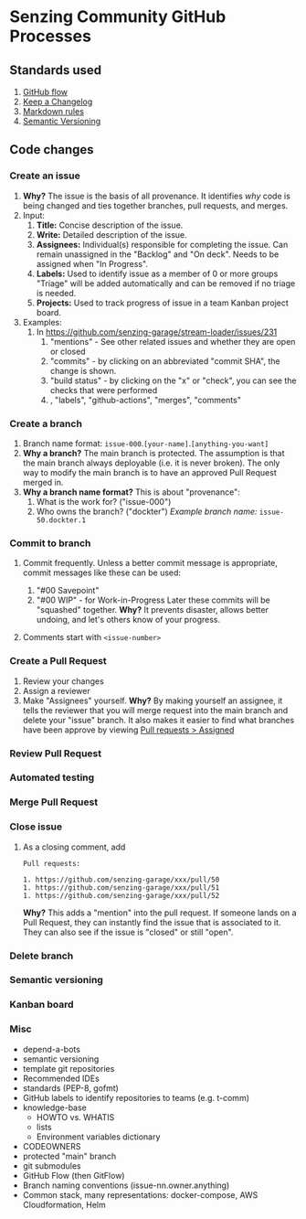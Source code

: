 # Senzing Community GitHub Processes

## Standards used

1. [GitHub flow](https://guides.github.com/introduction/flow/)
1. [Keep a Changelog](https://keepachangelog.com/en/1.0.0/)
1. [Markdown rules](https://github.com/DavidAnson/markdownlint/blob/main/doc/Rules.md)
1. [Semantic Versioning](https://semver.org/spec/v2.0.0.html)

## Code changes

### Create an issue

1. **Why?**
   The issue is the basis of all provenance.
   It identifies _why_ code is being changed and
   ties together branches, pull requests, and merges.
1. Input:
   1. **Title:** Concise description of the issue.
   1. **Write:** Detailed description of the issue.
   1. **Assignees:** Individual(s) responsible for completing the issue.
      Can remain unassigned in the "Backlog" and "On deck".
      Needs to be assigned when "In Progress".
   1. **Labels:** Used to identify issue as a member of 0 or more groups
      "Triage" will be added automatically and can be removed if no triage is needed.
   1. **Projects:** Used to track progress of issue in a team Kanban project board.
1. Examples:
   1. In <https://github.com/senzing-garage/stream-loader/issues/231>
      1. "mentions" - See other related issues and whether they are open or closed
      1. "commits" - by clicking on an abbreviated "commit SHA", the change is shown.
      1. "build status" - by clicking on the "x" or "check", you can see the checks that were performed
      1. , "labels", "github-actions", "merges", "comments"

### Create a branch

1. Branch name format: `issue-000`.`[your-name]`.`[anything-you-want]`
1. **Why a branch?**
   The main branch is protected.
   The assumption is that the main branch always deployable
   (i.e. it is never broken).
   The only way to modify the main branch
   is to have an approved Pull Request merged in.
1. **Why a branch name format?**
   This is about "provenance":
   1. What is the work for? ("issue-000")
   1. Who owns the branch? ("dockter")
      _Example branch name:_ `issue-50.dockter.1`

### Commit to branch

1. Commit frequently.
   Unless a better commit message is appropriate, commit messages like these can be used:

   1. "#00 Savepoint"
   1. "#00 WIP" - for Work-in-Progress
      Later these commits will be "squashed" together.
      **Why?** It prevents disaster, allows better undoing, and let's others know of your progress.

1. Comments start with `<issue-number>`

### Create a Pull Request

1. Review your changes
1. Assign a reviewer
1. Make "Assignees" yourself.
   **Why?**
   By making yourself an assignee,
   it tells the reviewer that you will merge request into the main branch
   and delete your "issue" branch.
   It also makes it easier to find what branches have been approve by viewing
   [Pull requests > Assigned](https://github.com/pulls/assigned)

### Review Pull Request

### Automated testing

### Merge Pull Request

### Close issue

1. As a closing comment, add

   ```text
   Pull requests:

   1. https://github.com/senzing-garage/xxx/pull/50
   1. https://github.com/senzing-garage/xxx/pull/51
   1. https://github.com/senzing-garage/xxx/pull/52
   ```

   **Why?**
   This adds a "mention" into the pull request.
   If someone lands on a Pull Request, they can instantly find the issue that is associated to it.
   They can also see if the issue is "closed" or still "open".

### Delete branch

### Semantic versioning

### Kanban board

### Misc

- depend-a-bots
- semantic versioning
- template git repositories
- Recommended IDEs
- standards (PEP-8, gofmt)
- GitHub labels to identify repositories to teams (e.g. t-comm)
- knowledge-base
  - HOWTO vs. WHATIS
  - lists
  - Environment variables dictionary
- CODEOWNERS
- protected "main" branch
- git submodules
- GitHub Flow (then GitFlow)
- Branch naming conventions (issue-nn.owner.anything)
- Common stack, many representations: docker-compose, AWS Cloudformation, Helm
